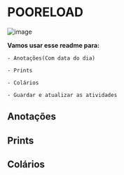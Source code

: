 # POORELOAD
![image](https://github.com/DanielCarvalhoS/POORELOAD/assets/162492997/8ba4e34f-7164-4abe-b02c-e584f2a2073c)

**Vamos usar esse readme para:**

`- Anotações(Com data do dia)`

`- Prints`

`- Colários`

`- Guardar e atualizar as atividades` 

## Anotações 

## Prints

## Colários
